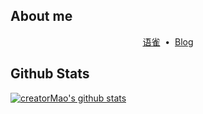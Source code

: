 ## About me

<p align='center'>
    <a href='https://www.yuque.com/5zhimao?tab=books'>语雀</a>
    &nbsp;•&nbsp;
    <a href='https://www.yuque.com/5zhimao?tab=books'>Blog</a>
</p>

## Github Stats
[![creatorMao's github stats](https://github-readme-stats.vercel.app/api?username=creatorMao)](https://github.com/anuraghazra/github-readme-stats)